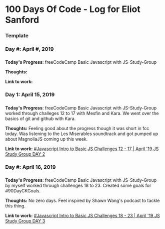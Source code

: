 # 100 Days Of Code - Log for Eliot Sanford

### Template
### Day #: April #, 2019
#####

**Today's Progress**: freeCodeCamp Basic Javascript with JS-Study-Group

**Thoughts:** 

**Link to work:** <a href="#"></a>

### Day 1: April 15, 2019
#####

**Today's Progress**: freeCodeCamp Basic Javascript with JS-Study-Group worked through challeges 12 to 17 with Mesfin and Kara. We went over the basics of git and github with Kara.

**Thoughts:** Feeling good about the progress though it was short in fcc today. Was listening to the Les Miserables soundtrack and got pumped up about MagnoliaJS coming up this week.

**Link to work:** <a href="https://youtu.be/uW6IQkO4RAk">#Javascript Intro to Basic JS Challenges 12 - 17 | April '19 JS Study Group DAY 2</a>

### Day #: April 16, 2019
#####

**Today's Progress**: freeCodeCamp Basic Javascript with JS-Study-Group by myself worked through challenges 18 to 23. Created some goals for #90DayCKGoals.

**Thoughts:** No zero days. Feel inspired by Shawn Wang's podcast to tackle this thing.

**Link to work:** <a href="https://youtu.be/SUND8vn2FhY">#Javascript Intro to Basic JS Challenges 18 - 23 | April '19 JS Study Group DAY 3</a>








      
